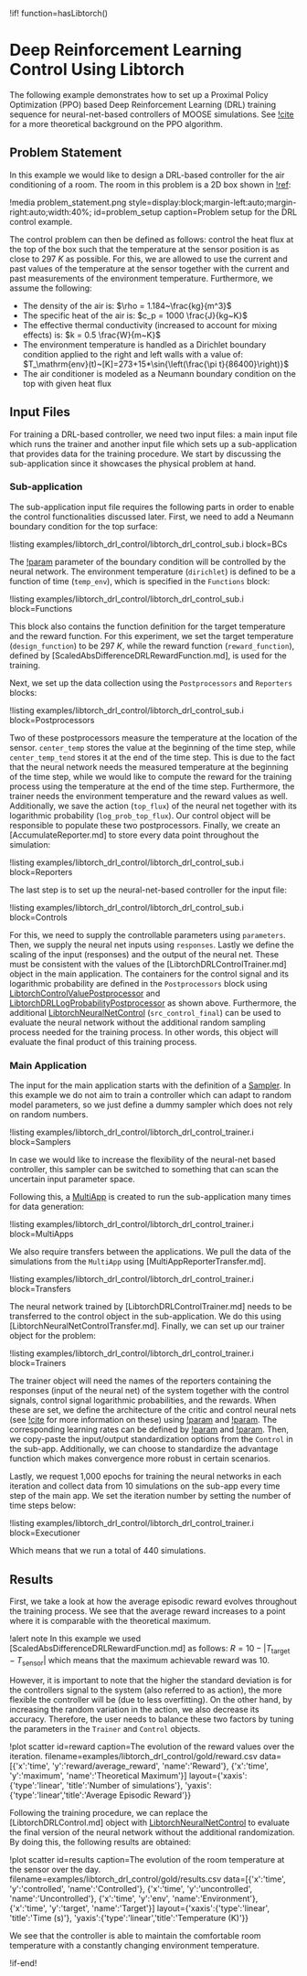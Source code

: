 !if! function=hasLibtorch()
# Deep Reinforcement Learning Control Using Libtorch

The following example demonstrates how to set up a Proximal Policy Optimization (PPO) based 
Deep Reinforcement Learning (DRL) training sequence for neural-net-based controllers of MOOSE simulations. 
See [!cite](schulman2017proximal) for a more theoretical background on the PPO algorithm.

## Problem Statement

In this example we would like to design a DRL-based controller for the air conditioning of a
room. The room in this problem is a 2D box shown in [!ref](problem_setup):

!media problem_statement.png style=display:block;margin-left:auto;margin-right:auto;width:40%;
       id=problem_setup caption=Problem setup for the DRL control example.

The control problem can then be defined as follows: control the heat flux at the top of the box such that
the temperature at the sensor position is as close to $297~K$ as possible. For this, we are allowed to use
the current and past values of the temperature at the sensor together with the current and past measurements
of the environment temperature. Furthermore, we assume the following:

- The density of the air is: $\rho = 1.184~\frac{kg}{m^3}$
- The specific heat of the air is: $c_p = 1000 \frac{J}{kg~K}$
- The effective thermal conductivity (increased to account for mixing effects) is: $k = 0.5 \frac{W}{m~K}$
- The environment temperature is handled as a Dirichlet boundary condition applied 
  to the right and left walls with a value of:
  $T_\mathrm{env}(t)~[K]=273+15*\sin{\left(\frac{\pi t}{86400}\right)}$
- The air conditioner is modeled as a Neumann boundary condition on the top with given heat flux

## Input Files

For training a DRL-based controller, we need two input files: a main input file which runs the
trainer and another input file which sets up a sub-application that provides data for the
training procedure. We start by discussing the sub-application since it showcases the
physical problem at hand.

### Sub-application

The sub-application input file requires the following
parts in order to enable the control functionalities discussed later. First, we need to add
a Neumann boundary condition for the top surface:

!listing examples/libtorch_drl_control/libtorch_drl_control_sub.i block=BCs

The [!param](/BCs/NeumannBC/value) parameter of the boundary condition will
be controlled by the neural network. The environment temperature (`dirichlet`)
is defined to be a function of time (`temp_env`), which is specified in the `Functions` block:

!listing examples/libtorch_drl_control/libtorch_drl_control_sub.i block=Functions

This block also contains the function definition for the target temperature and the reward function.
For this experiment, we set the target temperature (`design_function`) to be $297~K$, while the reward function
(`reward_function`), defined by [ScaledAbsDifferenceDRLRewardFunction.md], is used for the training.

Next, we set up the data collection using the `Postprocessors` and `Reporters` blocks:

!listing examples/libtorch_drl_control/libtorch_drl_control_sub.i block=Postprocessors

Two of these postprocessors measure the temperature at the location of the sensor.
`center_temp` stores the value at the beginning of the time step, while `center_temp_tend` stores it at the end of the
time step. This is due to the fact that the neural network needs the measured temperature at the
beginning of the time step, while we would like to compute the reward for the training process
using the temperature at the end of the time step. Furthermore, the trainer needs the environment temperature
and the reward values as well. Additionally, we save the action (`top_flux`) of the neural net together with its
logarithmic probability (`log_prob_top_flux`). Our control object will be responsible to populate these two postprocessors.
Finally, we create an [AccumulateReporter.md] to store every data point throughout the simulation:

!listing examples/libtorch_drl_control/libtorch_drl_control_sub.i block=Reporters

The last step is to set up the neural-net-based controller for the input file:

!listing examples/libtorch_drl_control/libtorch_drl_control_sub.i block=Controls

For this, we need to supply the controllable parameters using `parameters`.
Then, we supply the neural net inputs using `responses`.
Lastly we define the scaling of the input (responses) and the output
of the neural net. These must be consistent with the values of the [LibtorchDRLControlTrainer.md]
object in the main application.
The containers for the control signal and its logarithmic probability are defined in the `Postprocessors` block
using [LibtorchControlValuePostprocessor](source/libtorch/postprocessors/LibtorchControlValuePostprocessor.md) and
[LibtorchDRLLogProbabilityPostprocessor](source/libtorch/postprocessors/LibtorchDRLLogProbabilityPostprocessor.md) as
shown above.
Furthermore, the additional [LibtorchNeuralNetControl](LibtorchNeuralNetControl.md) (`src_control_final`)
can be used to evaluate the neural network without the additional random
sampling process needed for the training process. In other words, this object will evaluate the
final product of this training process.

### Main Application

The input for the main application starts with the definition of a [Sampler](CartesianProductSampler.md). In this example we
do not aim to train a controller which can adapt to random model parameters, so we just
define a dummy sampler which does not rely on random numbers.

!listing examples/libtorch_drl_control/libtorch_drl_control_trainer.i block=Samplers

In case we would like to increase the flexibility of the neural-net based controller,
this sampler can be switched to something that can scan the uncertain input parameter space.

Following this, a [MultiApp](SamplerFullSolveMultiApp.md) is created to run the sub-application many times for data generation:

!listing examples/libtorch_drl_control/libtorch_drl_control_trainer.i block=MultiApps

We also require transfers between the applications. We pull the data of the
simulations from the `MultiApp` using [MultiAppReporterTransfer.md].

!listing examples/libtorch_drl_control/libtorch_drl_control_trainer.i block=Transfers

The neural network trained by [LibtorchDRLControlTrainer.md] needs to be transferred to the
control object in the sub-application. We do this using [LibtorchNeuralNetControlTransfer.md].
Finally, we can set up our trainer object for the problem:

!listing examples/libtorch_drl_control/libtorch_drl_control_trainer.i block=Trainers

The trainer object will need the names of the reporters containing the responses (input of the neural net)
of the system together with the control signals, control signal logarithmic probabilities, and the rewards.
When these are set, we define the architecture of the critic and control neural nets
(see [!cite](schulman2017proximal) for more information on these) using
[!param](/Trainers/LibtorchDRLControlTrainer/num_critic_neurons_per_layer) and
[!param](/Trainers/LibtorchDRLControlTrainer/num_control_neurons_per_layer).
The corresponding learning rates can be defined by 
[!param](/Trainers/LibtorchDRLControlTrainer/critic_learning_rate) and 
[!param](/Trainers/LibtorchDRLControlTrainer/control_learning_rate).
Then, we copy-paste the input/output standardization options from the `Control` in the sub-app.
Additionally, we can choose to standardize the advantage function which makes
convergence more robust in certain scenarios.

Lastly, we request 1,000 epochs for training the neural networks in each iteration and
collect data from 10 simulations on the sub-app every time step of the main app.
We set the iteration number by setting the number of time steps below:

!listing examples/libtorch_drl_control/libtorch_drl_control_trainer.i block=Executioner

Which means that we run a total of 440 simulations.

## Results

First, we take a look at how the average episodic reward evolves throughout the
training process. We see that the average reward increases to a point where it is
comparable with the theoretical maximum.  

!alert note
In this example we used [ScaledAbsDifferenceDRLRewardFunction.md] as follows:
$R = 10 - |T_\mathrm{target} - T_\mathrm{sensor}|$ which means that the maximum achievable 
reward was 10. 

However, it is important to note
that the higher the standard deviation is for the controllers signal to the system 
(also referred to as action), the more flexible the controller
will be (due to less overfitting). On the other hand, by increasing the random
variation in the action, we also decrease its accuracy. Therefore, the user needs
to balance these two factors by tuning the parameters in the `Trainer` and `Control` objects.

!plot scatter
  id=reward caption=The evolution of the reward values over the iteration.
  filename=examples/libtorch_drl_control/gold/reward.csv
  data=[{'x':'time', 'y':'reward/average_reward', 'name':'Reward'},
        {'x':'time', 'y':'maximum', 'name':'Theoretical Maximum'}]
  layout={'xaxis':{'type':'linear', 'title':'Number of simulations'},
          'yaxis':{'type':'linear','title':'Average Episodic Reward'}}

Following the training procedure, we can replace the [LibtorchDRLControl.md] object with
[LibtorchNeuralNetControl](source/libtorch/controls/LibtorchNeuralNetControl.md)
to evaluate the final version of the neural network
without the additional randomization. By doing this, the following results are obtained:

!plot scatter
  id=results caption=The evolution of the room temperature at the sensor over the day.
  filename=examples/libtorch_drl_control/gold/results.csv
  data=[{'x':'time', 'y':'controlled', 'name':'Controlled'},
        {'x':'time', 'y':'uncontrolled', 'name':'Uncontrolled'},
        {'x':'time', 'y':'env', 'name':'Environment'},
        {'x':'time', 'y':'target', 'name':'Target'}]
  layout={'xaxis':{'type':'linear', 'title':'Time (s)'},
          'yaxis':{'type':'linear','title':'Temperature (K)'}}

We see that the controller is able to maintain the comfortable room temperature with a constantly changing
environment temperature.

!if-end!
